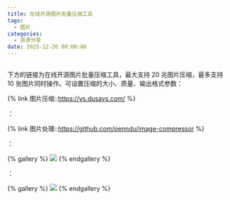 ```yaml
---
title: 在线开源图片批量压缩工具
tags:
  - 图片
categories:
  - 资源分享
date: 2025-12-26 00:00:00
---
```


> 

<!-- more -->

## 

下方的链接为在线开源图片批量压缩工具，最大支持 20 兆图片压缩，最多支持 10 张图片同时操作。可设置压缩的大小、质量、输出格式参数：

{% link 图片压缩::https://ys.dusays.com/ %}

：

{% link 图片处理::https://github.com/penndu/image-compressor %}

：

{% gallery %}
![](https://cdn.dusays.com/2024/12/782-1.jpg)
{% endgallery %}

：

{% gallery %}
![](https://cdn.dusays.com/2024/12/779-5.jpg)
{% endgallery %}